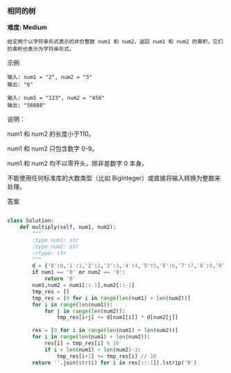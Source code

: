 ### 相同的树
**难度: Medium**

```
给定两个以字符串形式表示的非负整数 num1 和 num2，返回 num1 和 num2 的乘积，它们的乘积也表示为字符串形式。

```
示例
```
输入: num1 = "2", num2 = "3"
输出: "6"
```
```
输入: num1 = "123", num2 = "456"
输出: "56088"
```
说明：

num1 和 num2 的长度小于110。

num1 和 num2 只包含数字 0-9。

num1 和 num2 均不以零开头，除非是数字 0 本身。

不能使用任何标准库的大数类型（比如 BigInteger）或直接将输入转换为整数来处理。

答案
```python

class Solution:
    def multiply(self, num1, num2):
        """
        :type num1: str
        :type num2: str
        :rtype: str
        """
        d = {'0':0,'1':1,'2':2,'3':3,'4':4,'5':5,'6':6,'7':7,'8':8,'9':9}
        if num1 == '0' or num2 == '0':
            return '0'
        num1,num2 = num1[::-1],num2[::-1]
        tmp_res = []
        tmp_res = [0 for i in range(len(num1) + len(num2))]
        for i in range(len(num1)):
            for j in range(len(num2)):
                tmp_res[i+j] += d[num1[i]] * d[num2[j]]
        
        res = [0 for i in range(len(num1) + len(num2))]
        for i in range(len(num1) + len(num2)):
            res[i] = tmp_res[i] % 10
            if i < len(num1) + len(num2)-1:
                tmp_res[i+1] += tmp_res[i] // 10
        return ''.join(str(i) for i in res[::-1]).lstrip('0')
        
```

